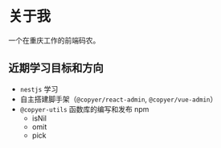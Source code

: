 # 关于我

一个在重庆工作的前端码农。

## 近期学习目标和方向

- `nestjs` 学习
- 自主搭建脚手架（`@copyer/react-admin`, `@copyer/vue-admin`）
- `@copyer-utils` 函数库的编写和发布 npm
  - isNil
  - omit
  - pick
